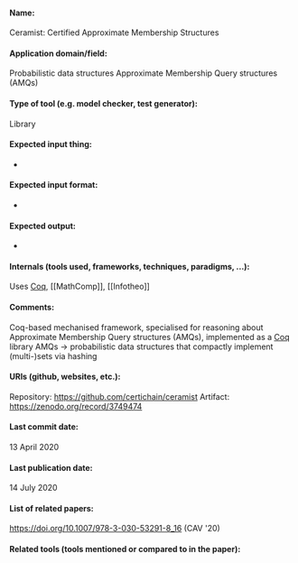#### Name:
Ceramist: Certified Approximate Membership Structures

#### Application domain/field:
Probabilistic data structures
Approximate Membership Query structures (AMQs)

#### Type of tool (e.g. model checker, test generator):
Library

#### Expected input thing:
-

#### Expected input format:
-

#### Expected output:
-

#### Internals (tools used, frameworks, techniques, paradigms, ...):
Uses [Coq](../Provers/Coq.md), [[MathComp]], [[Infotheo]]

#### Comments:
Coq-based mechanised framework, specialised for reasoning about Approximate Membership Query structures (AMQs), implemented as a [Coq](../Provers/Coq.md) library
AMQs -> probabilistic data structures that compactly implement (multi-)sets via hashing

#### URIs (github, websites, etc.):
Repository: https://github.com/certichain/ceramist
Artifact: https://zenodo.org/record/3749474

#### Last commit date:
13 April 2020

#### Last publication date:
14 July 2020

#### List of related papers:
https://doi.org/10.1007/978-3-030-53291-8_16 (CAV '20)

#### Related tools (tools mentioned or compared to in the paper):



